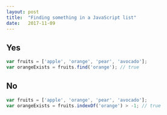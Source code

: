 ```yaml
---
layout: post
title:  "Finding something in a JavaScript list"
date:   2017-11-09
---
```


## Yes

```js
var fruits = ['apple', 'orange', 'pear', 'avocado'];
var orangeExists = fruits.find('orange'); // true
```

## No

```js
var fruits = ['apple', 'orange', 'pear', 'avocado'];
var orangeExists = fruits.indexOf('orange') > -1; // true
```

